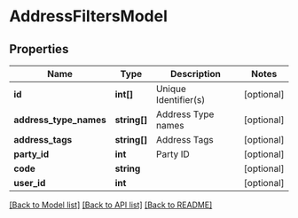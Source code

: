 # AddressFiltersModel

## Properties
Name | Type | Description | Notes
------------ | ------------- | ------------- | -------------
**id** | **int[]** | Unique Identifier(s) | [optional] 
**address_type_names** | **string[]** | Address Type names | [optional] 
**address_tags** | **string[]** | Address Tags | [optional] 
**party_id** | **int** | Party ID | [optional] 
**code** | **string** |  | [optional] 
**user_id** | **int** |  | [optional] 

[[Back to Model list]](../README.md#documentation-for-models) [[Back to API list]](../README.md#documentation-for-api-endpoints) [[Back to README]](../README.md)


